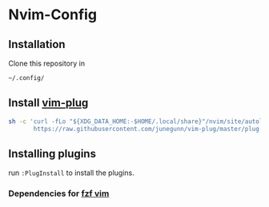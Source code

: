 # Nvim-Config

## Installation

Clone this repository in

```bash
~/.config/
```

## Install [vim-plug](https://github.com/junegunn/vim-plug)

```sh
sh -c 'curl -fLo "${XDG_DATA_HOME:-$HOME/.local/share}"/nvim/site/autoload/plug.vim --create-dirs \
       https://raw.githubusercontent.com/junegunn/vim-plug/master/plug.vim'
```

## Installing plugins
run `:PlugInstall` to install the plugins.

### Dependencies for [fzf vim](https://github.com/junegunn/fzf.vim#dependencies)
